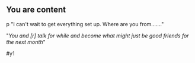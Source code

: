 ## You are content

p "I can't wait to get everything set up. Where are you from......."

"_You and [r] talk for while and become what might just be good friends for the next month_"

#y1